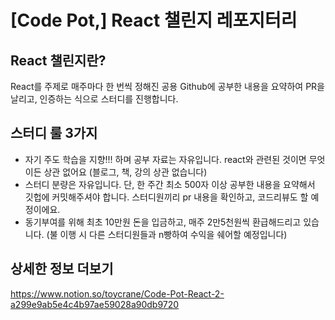 # [Code Pot,] React 챌린지 레포지터리

## React 챌린지란?
React를 주제로 매주마다 한 번씩 정해진 공용 Github에 공부한 내용을 요약하여 PR을 날리고, 인증하는 식으로 스터디를 진행합니다.

## 스터디 룰 3가지
- 자기 주도 학습을 지향!!! 하며 공부 자료는 자유입니다. react와 관련된 것이면 무엇이든 상관 없어요 (블로그, 책, 강의 상관 없습니다)
- 스터디 분량은 자유입니다. 단, 한 주간 최소 500자 이상 공부한 내용을 요약해서 깃헙에 커밋해주셔야 합니다. 스터디원끼리 pr 내용을 확인하고, 코드리뷰도 할 예정이에요.
- 동기부여를 위해 최초 10만원 돈을 입금하고, 매주 2만5천원씩 환급해드리고 있습니다. (불 이행 시 다른 스터디원들과 n빵하여 수익을 쉐어할 예정입니다)

## 상세한 정보 더보기
https://www.notion.so/toycrane/Code-Pot-React-2-a299e9ab5e4c4b97ae59028a90db9720
